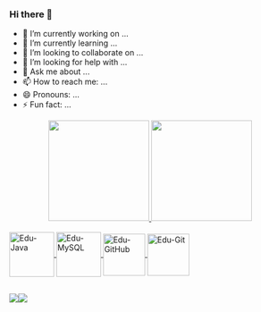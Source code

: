 ### Hi there 👋
- 🔭 I’m currently working on ...
- 🌱 I’m currently learning ...
- 👯 I’m looking to collaborate on ...
- 🤔 I’m looking for help with ...
- 💬 Ask me about ...
- 📫 How to reach me: ...
- 😄 Pronouns: ...
- ⚡ Fun fact: ...

<div>
<div align="center">
  <a href="https://github.com/Edusan17">
  <img height="180em" src="https://github-readme-stats.vercel.app/api?username=Edusan17&show_icons=true&theme=highcontrast&include_all_commits=true&count_private=true"/>
  <img height="180em" src="https://github-readme-stats.vercel.app/api/top-langs/?username=Edusan17&layout=compact&langs_count=7&theme=highcontrast"/>
</div>
  
<div style="display: inline_block"><br>
    <img align="center" alt="Edu-Java" height="80" width="80" src="https://cdn.jsdelivr.net/gh/devicons/devicon/icons/java/java-original-wordmark.svg" />
    <img align="center" alt="Edu-MySQL" height="80" width="80" src="https://cdn.jsdelivr.net/gh/devicons/devicon/icons/mysql/mysql-original-wordmark.svg" />
    <img align="center" alt="Edu-GitHub" height="75" width="75" src="https://cdn.jsdelivr.net/gh/devicons/devicon/icons/github/github-original-wordmark.svg" />
    <img align="center" alt="Edu-Git" height="75" width="75" src="https://cdn.jsdelivr.net/gh/devicons/devicon/icons/git/git-original-wordmark.svg" />
        </div>
  
##   
    
<div>
    <a href = "mailto:santos.eduuh567@gmail.com"><img src=https://img.shields.io/badge/Gmail-D14836?style=for-the-badge&logo=gmail&logoColor=white                           <a href="" target="_blank"><img src=https://img.shields.io/badge/LinkedIn-0077B5?style=for-the-badge&logo=linkedin&logoColor=white                                      
                                                      
</div>  
  
